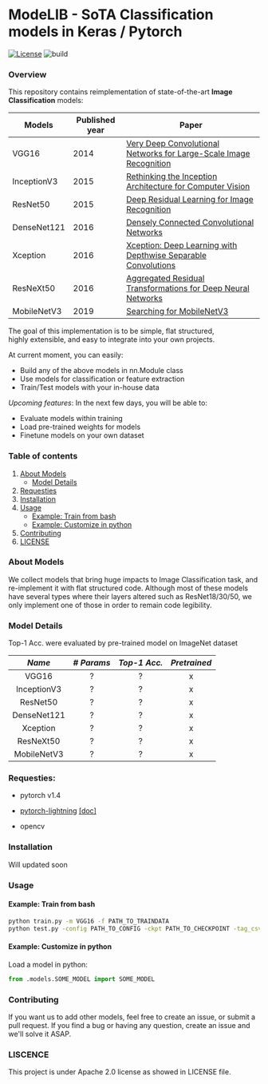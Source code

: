 # ModeLIB - SoTA Classification models in Keras / Pytorch
[![License](https://img.shields.io/badge/License-Apache%202.0-blue.svg)](https://opensource.org/licenses/Apache-2.0)
![build](https://img.shields.io/badge/build-unstable-orange.svg)

### Overview
This repository contains reimplementation of state-of-the-art **Image Classification** models:

| **Models**| **Published year**| **Paper**  |
|------|-------------| -----|
| VGG16|2014| [Very Deep Convolutional Networks for Large-Scale Image Recognition](https://arxiv.org/abs/1409.1556) |
| InceptionV3|2015| [Rethinking the Inception Architecture for Computer Vision](https://arxiv.org/abs/1512.00567) |
| ResNet50 |2015|[Deep Residual Learning for Image Recognition](https://arxiv.org/abs/1512.03385)|
|DenseNet121|2016|[Densely Connected Convolutional Networks](https://arxiv.org/abs/1608.06993)|
|Xception|2016|[Xception: Deep Learning with Depthwise Separable Convolutions](https://arxiv.org/abs/1610.02357)|
|ResNeXt50|2016|[Aggregated Residual Transformations for Deep Neural Networks](https://arxiv.org/abs/1611.05431)|
|MobileNetV3|2019|[Searching for MobileNetV3](https://arxiv.org/abs/1905.02244)|



The goal of this implementation is to be simple, flat structured,  
highly extensible, and easy to integrate into your own projects.

At current moment, you can easily:  
 * Build any of the above models in nn.Module class 
 * Use models for classification or feature extraction 
 * Train/Test models with your in-house data

_Upcoming features_: In the next few days, you will be able to:
 * Evaluate models within training
 * Load pre-trained weights for models 
 * Finetune models on your own dataset

### Table of contents
1. [About Models](#about-models)
    * [Model Details](#model-details)
2. [Requesties](#requesties)
3. [Installation](#installation)
4. [Usage](#usage)
    * [Example: Train from bash](#example-train-from-bash)
    * [Example: Customize in python](#example-customize-in-python)
5. [Contributing](#contributing)
6. [LICENSE](#liscence)
 

### About Models

We collect models that bring huge impacts to Image Classification task,
 and re-implement it with flat structured code. 
Although most of these models have several types where their layers
 altered such as ResNet18/30/50, we only implement one of those in order to
 remain code legibility.

### Model Details
Top-1 Acc. were evaluated by pre-trained model on ImageNet dataset

|    *Name*         |*# Params*|*Top-1 Acc.*|*Pretrained*|
|:-----------------:|:--------:|:----------:|:-----------:|
| VGG16|?|?|x|
| InceptionV3|?|?|x|
| ResNet50 |?|?|x|
|DenseNet121|?|?|x|
|Xception|?|?|x|
|ResNeXt50|?|?|x|
|MobileNetV3|?|?|x|

### Requesties:
- pytorch v1.4

- [pytorch-lightning](https://github.com/PyTorchLightning/pytorch-lightning) [[doc]](https://pytorch-lightning.readthedocs.io/en/latest/)
- opencv


### Installation

Will updated soon

[comment]: <> (Install via pip:)
[comment]: <> (```bash)
[comment]: <> (pip install efficientnet_pytorch)
[comment]: <> (```)
[comment]: <> (Or install from source:)
[comment]: <> (```bash)
[comment]: <> (git clone https://github.com/lukemelas/EfficientNet-PyTorch)
[comment]: <> (cd EfficientNet-Pytorch)
[comment]: <> (pip install -e .)
[comment]: <> (``` )


### Usage

[comment]: <> (#### Loading pretrained models)
#### Example: Train from bash

```bash
python train.py -m VGG16 -f PATH_TO_TRAINDATA
python test.py -config PATH_TO_CONFIG -ckpt PATH_TO_CHECKPOINT -tag_csv PATH_TO_TAGCSV -f PATH_TO_TESTDATA
```

#### Example: Customize in python

Load a model in python:  
```python
from .models.SOME_MODEL import SOME_MODEL
```

### Contributing
If you want us to add other models, feel free to create an issue, or submit a pull request.
If you find a bug or having any question, create an issue and we'll solve it ASAP.

### LISCENCE
This project is under Apache 2.0 license as showed in LICENSE file.
 